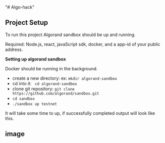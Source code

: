 "# Algo-hack" 

## Project Setup

To run this project Algorand sandbox should be up and running.

Required: Node.js, react, javaScript sdk, docker, and a app-id of your public address.

**Setting up algorand sandbox**

Docker should be running in the background.

   -  create a new directory: ex: ``mkdir algorand-sandbox``
   - cd into it: `` cd algorand-sandbox``
   - clone git repository:
   `` git clone https://github.com/algorand/sandbox.git ``
   - `` cd sandbox ``
   - ``./sandbox up testnet``

It will take some time to up, if successfully completed output will look like this.

## image





